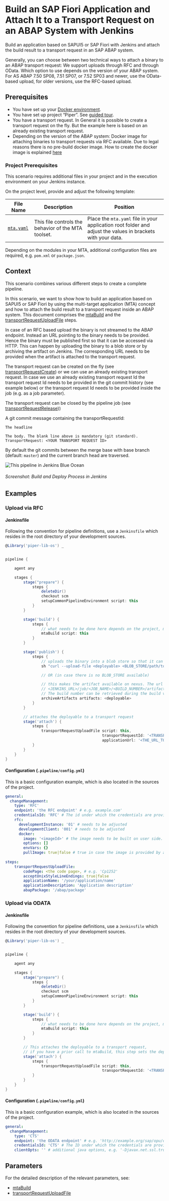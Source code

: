 # Build an SAP Fiori Application and Attach It to a Transport Request on an ABAP System with Jenkins

Build an application based on SAPUI5 or SAP Fiori with Jenkins and attach the build result to a transport request in an SAP ABAP system.

Generally, you can choose between two technical ways to attach a binary to an ABAP transport request: We support uploads through RFC and through OData. Which option to use depends on the version of your ABAP system. For AS ABAP 7.50 SP08, 7.51 SP07, or 7.52 SP03 and newer, use the OData-based upload, for older versions, use the RFC-based upload.

## Prerequisites

* You have set up your [Docker environment](https://docs.docker.com/get-started/).
* You have set up project “Piper”. See [guided tour](../../../guidedtour/).
* You have a transport request. In General it is possible to create a transport request on the fly. But the example here is based on an already existing transport request.
* Depending on the version of the ABAP system: Docker image for attaching binaries to transport requests via RFC available. Due to legal reasons there is no pre-build docker image. How to create the docker image is explained [here](https://github.com/SAP/devops-docker-images/tree/master/node-rfc)

### Project Prerequisites

This scenario requires additional files in your project and in the execution environment on your Jenkins instance.

On the project level, provide and adjust the following template:

| File Name | Description | Position |
|-----|-----|-----|
| [`mta.yaml`](https://github.com/SAP/jenkins-library/blob/master/documentation/docs/scenarios/rfc-upload/files/mta.yaml) | This file controls the behavior of the MTA toolset. | Place the `mta.yaml` file in your application root folder and adjust the values in brackets with your data. |

Depending on the modules in your MTA, additional configuration files are required, e.g. `pom.xml`  or `package.json`.

## Context

This scenario combines various different steps to create a complete pipeline.

In this scenario, we want to show how to build an application based on SAPUI5 or SAP Fiori by using the multi-target application (MTA) concept and how to attach the build result to a transport request inside an ABAP system. This document comprises the [mtaBuild](../../../steps/mtaBuild/) and the [transportRequestUploadFile](../../../steps/transportRequestUploadFile/) steps.

In case of an RFC based upload the binary is not streamed to the ABAP endpoint. Instead an URL pointing to the binary needs to be provided. Hence the binary must be published first so that it can be accessed via HTTP. This can happen by uploading the binary to a blob store or by archiving the artifact on Jenkins. The corresponding URL needs to be provided when the artifact is attached to the transport request.

The transport request can be created on the fly (see [transportRequestCreate](../../../steps/transportRequestCreate/)) or we can use an already existing transport request. In case we use an already existing transport request Id the transport request Id needs to be provided in the git commit history (see example below) or the transport request Id needs to be provided inside the job (e.g. as a job parameter).

The transport request can be closed by the pipeline job (see [transportRequestRelease](../../../steps/transportRequestRelease/)))

A git commit message containing the transportRequestId:

```
The headline

The body. The blank line above is mandatory (git standard).
TransportRequest: <YOUR TRANSPORT REQUEST ID>
```

By default the git commits between the merge base with base branch (default: `master`) and the current branch head are traversed.

![This pipeline in Jenkins Blue Ocean](images/pipeline.png)
###### Screenshot: Build and Deploy Process in Jenkins

## Examples

### Upload via RFC

#### Jenkinsfile

Following the convention for pipeline definitions, use a `Jenkinsfile` which resides in the root directory of your development sources.

```groovy
@Library('piper-lib-os') _


pipeline {

    agent any

    stages {
        stage("prepare") {
            steps {
                deleteDir()
                checkout scm
                setupCommonPipelineEnvironment script: this
            }
        }

        stage('build') {
            steps {
                // what needs to be done here depends on the project, maybe zipping the sources is sufficient
                mtaBuild script: this
            }
        }

        stage('publish') {
            steps {
                // uploads the binary into a blob store so that it can be attached to a transport request later
                sh "curl --upload-file <deployable> <BLOB_STORE/path/to/application>"

                // OR (in case there is no BLOB_STORE available)

                // this makes the artifact available on nexus. The url is:
                // <JENKINS_URL>/job/<JOB_NAME>/<BUILD_NUMBER>/artifact/<DEPLOYABLE>. Nota bene: this format is not an Jenkins API.
                // The build number can be retrieved during the build via ${currentBuild.number}
                archiveArtifacts artifacts: <deployable>
            }
        }

        // attaches the deployable to a transport request
        stage('attach') {
            steps {
                transportRequestUploadFile script: this,
                                           transportRequestId: '<TRANSPORT_REQUEST_ID>', // can be omitted if present inside a git commit message
                                           applicationUrl: '<THE_URL_TO_THE_DEPLOYABLE_ACCORDING_TO_PUBLISH_STAGE>'
            }
        }
    }
}
```

#### Configuration (`.pipeline/config.yml`)

This is a basic configuration example, which is also located in the sources of the project.

```yaml
general:
  changeManagement:
    type: 'RFC'
    endpoint: 'the RFC endpoint' # e.g. example.com'
    credentialsId: 'RFC' # The id under which the credentials are provided on Jenkins, defaults to 'CM'
    rfc:
      developmentInstance: '01' # needs to be adjusted
      developmentClient: '001' # needs to be adjusted
      docker:
        image: '<imageId>' # the image needs to be built on user side. The corresponding id needs to be provided here.
        options: []
        envVars: {}
        pullImage: true|false # true in case the image is provided by a company specific docker registry
 
steps:
    transportRequestUploadFile:
        codePage: <the code page>, # e.g. 'Cp1252'
        acceptUnixStyleLineEndings: true|false
        applicationName: '/your/application/name'
        applicationDescription: 'Application description'
        abapPackage: '/abap/package'
```

### Upload via ODATA

#### Jenkinsfile

Following the convention for pipeline definitions, use a `Jenkinsfile` which resides in the root directory of your development sources.

```groovy
@Library('piper-lib-os') _


pipeline {

    agent any

    stages {
        stage("prepare") {
            steps {
                deleteDir()
                checkout scm
                setupCommonPipelineEnvironment script: this
            }
        }

        stage('build') {
            steps {
                // what needs to be done here depends on the project, maybe zipping the sources is sufficient
                mtaBuild script: this
            }
        }

        // This attaches the deployable to a transport request,
        // if you have a prior call to mtaBuild, this step sets the deployable
        stage('attach') {
            steps {
                transportRequestUploadFile script: this,
                                           transportRequestId: '<TRANSPORT_REQUEST_ID>' // This can be omitted if present inside a Git commit message
            }
        }
    }
}
```

#### Configuration (`.pipeline/config.yml`)

This is a basic configuration example, which is also located in the sources of the project.

```yaml
general:
  changeManagement:
    type: 'CTS'
    endpoint: 'the ODATA endpoint' # e.g. 'http://example.org/sap/opu/odata/SAP/SCTS_CLOUD_API_ODATA_SRV/'
    credentialsId: 'CTS' # The ID under which the credentials are provided on Jenkins defaults to 'CM'
    clientOpts: '' # additional java options, e.g. '-Djavax.net.ssl.trustStore=/path/to/truststore.jks'
```
## Parameters

For the detailed description of the relevant parameters, see:

* [mtaBuild](https://sap.github.io/jenkins-library/steps/mtaBuild/)
* [transportRequestUploadFile](https://sap.github.io/jenkins-library/steps/transportRequestUploadFile/)

